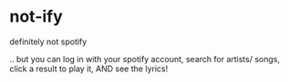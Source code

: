 # not-ify
definitely not spotify


.. but you can log in with your spotify account, search for artists/ songs, click a result to play it, AND see the lyrics! 
